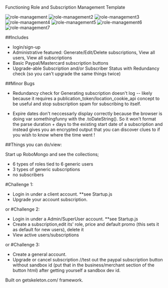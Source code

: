 Functioning Role and Subscription Management Template


![role-management](https://cloud.githubusercontent.com/assets/23016977/21370612/66e80dd6-c704-11e6-981d-f6147ad3d4d4.jpg)
![role-management2](https://cloud.githubusercontent.com/assets/23016977/21370614/68460552-c704-11e6-8aa5-b31d18e74813.jpg)
![role-management3](https://cloud.githubusercontent.com/assets/23016977/21370616/699e4266-c704-11e6-98e1-e1f56d5aefb2.jpg)
![role-management4](https://cloud.githubusercontent.com/assets/23016977/21370617/6b5cb164-c704-11e6-8c2e-99375961abcb.jpg)
![role-management5](https://cloud.githubusercontent.com/assets/23016977/21370619/6d557244-c704-11e6-8190-7ba99498cdd8.jpg)
![role-management6](https://cloud.githubusercontent.com/assets/23016977/21370620/6ef06866-c704-11e6-8d11-20a8e0ee08ad.jpg)
![role-management7](https://cloud.githubusercontent.com/assets/23016977/21370623/70f49696-c704-11e6-8ccd-76e5e087a84f.jpg)


##Includes
- login/sign-up
- Administrative featured: Generate/Edit/Delete subscriptions, View all users, View all subscriptions
- Basic Paypal/Mastercard subscription buttons
- Upgrade-able Subscription and/or Subscriber Status with Redundancy check (so you can't upgrade the same things twice)



##Minor Bugs
- Redundancy check for Generating subscription doesn't log -- likely because it requires a publication_token/location_cookie_api concept to be useful and stop subscription spam for subscribing to itself.

- Expire dates don't neccessarly display correctly because the browser is doing var somethingfunny with the .toDateString(). So it won't format the parse duration + days to the existing start date of a subscription and instead gives you an encrypted output that you can discover clues to if you wish to know where the time went ! 


##Things you can do/view: 

Start up RoboMongo and see the collections;
- 6 types of roles tied to 6 generic users
- 3 types of generic subscriptions
- no subscribers

#Challenge 1: 

- Login in under a client account.
**see Startup.js
- Upgrade your account subscription. 


or 
#Challenge 2: 

- Login in under a Admin/SuperUser account.
**see Startup.js
- Create a subscription,edit its' role, price and default promo (this sets it as default for new users), delete it
- View active users/subscriptions

or 
#Challenge 3: 

- Create a general account.
- Upgrade or cancel subscription //test out the paypal subscription button without sandbox id (put that in the business/merchant section of the button html) after getting yourself a sandbox dev id. 


Built on getskeleton.com/ framework. 

